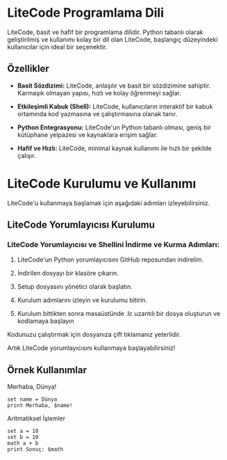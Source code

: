 # LiteCode Programlama Dili

LiteCode, basit ve hafif bir programlama dilidir. Python tabanlı olarak geliştirilmiş ve kullanımı kolay bir dil olan LiteCode, başlangıç düzeyindeki kullanıcılar için ideal bir seçenektir.

## Özellikler

- **Basit Sözdizimi:** LiteCode, anlaşılır ve basit bir sözdizimine sahiptir. Karmaşık olmayan yapısı, hızlı ve kolay öğrenmeyi sağlar.

- **Etkileşimli Kabuk (Shell):** LiteCode, kullanıcıların interaktif bir kabuk ortamında kod yazmasına ve çalıştırmasına olanak tanır.

- **Python Entegrasyonu:** LiteCode'un Python tabanlı olması, geniş bir kütüphane yelpazesi ve kaynaklara erişim sağlar.

- **Hafif ve Hızlı:** LiteCode, minimal kaynak kullanımı ile hızlı bir şekilde çalışır.

# LiteCode Kurulumu ve Kullanımı

LiteCode'u kullanmaya başlamak için aşağıdaki adımları izleyebilirsiniz.

## LiteCode Yorumlayıcısı Kurulumu

### LiteCode Yorumlayıcısı ve Shellini İndirme ve Kurma Adımları:

1. LiteCode'un Python yorumlayıcısını GitHub reposundan indirelim.

2. İndirilen dosyayı bir klasöre çıkarın.

3. Setup dosyasını yönetici olarak başlatın.

4. Kurulum adımlarını izleyin ve kurulumu bitirin.

5. Kurulum bittikten sonra masaüstünde .lc uzantılı bir dosya oluşturun ve kodlamaya başlayın

Kodunuzu çalıştırmak için dosyanıza çift tıklamanız yeterlidir.

Artık LiteCode yorumlayıcısını kullanmaya başlayabilirsiniz!

## Örnek Kullanımlar
Merhaba, Dünya!
```litecode
set name = Dünya
print Merhaba, $name!
```
Aritmatiksel İşlemler
```litecode
set a = 10
set b = 10
math a + b
print Sonuç: $math

